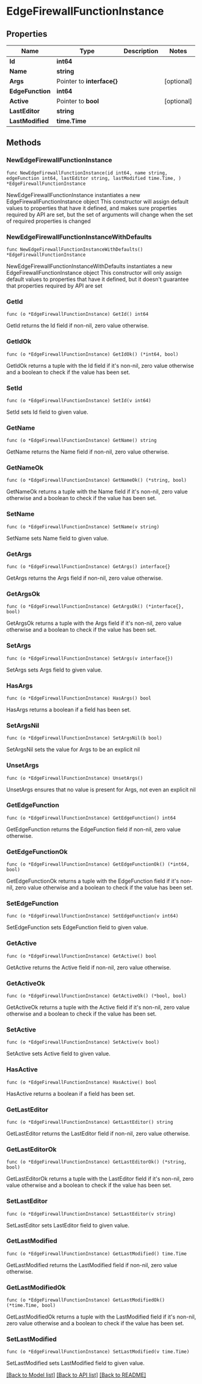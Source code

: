 # EdgeFirewallFunctionInstance

## Properties

Name | Type | Description | Notes
------------ | ------------- | ------------- | -------------
**Id** | **int64** |  | 
**Name** | **string** |  | 
**Args** | Pointer to **interface{}** |  | [optional] 
**EdgeFunction** | **int64** |  | 
**Active** | Pointer to **bool** |  | [optional] 
**LastEditor** | **string** |  | 
**LastModified** | **time.Time** |  | 

## Methods

### NewEdgeFirewallFunctionInstance

`func NewEdgeFirewallFunctionInstance(id int64, name string, edgeFunction int64, lastEditor string, lastModified time.Time, ) *EdgeFirewallFunctionInstance`

NewEdgeFirewallFunctionInstance instantiates a new EdgeFirewallFunctionInstance object
This constructor will assign default values to properties that have it defined,
and makes sure properties required by API are set, but the set of arguments
will change when the set of required properties is changed

### NewEdgeFirewallFunctionInstanceWithDefaults

`func NewEdgeFirewallFunctionInstanceWithDefaults() *EdgeFirewallFunctionInstance`

NewEdgeFirewallFunctionInstanceWithDefaults instantiates a new EdgeFirewallFunctionInstance object
This constructor will only assign default values to properties that have it defined,
but it doesn't guarantee that properties required by API are set

### GetId

`func (o *EdgeFirewallFunctionInstance) GetId() int64`

GetId returns the Id field if non-nil, zero value otherwise.

### GetIdOk

`func (o *EdgeFirewallFunctionInstance) GetIdOk() (*int64, bool)`

GetIdOk returns a tuple with the Id field if it's non-nil, zero value otherwise
and a boolean to check if the value has been set.

### SetId

`func (o *EdgeFirewallFunctionInstance) SetId(v int64)`

SetId sets Id field to given value.


### GetName

`func (o *EdgeFirewallFunctionInstance) GetName() string`

GetName returns the Name field if non-nil, zero value otherwise.

### GetNameOk

`func (o *EdgeFirewallFunctionInstance) GetNameOk() (*string, bool)`

GetNameOk returns a tuple with the Name field if it's non-nil, zero value otherwise
and a boolean to check if the value has been set.

### SetName

`func (o *EdgeFirewallFunctionInstance) SetName(v string)`

SetName sets Name field to given value.


### GetArgs

`func (o *EdgeFirewallFunctionInstance) GetArgs() interface{}`

GetArgs returns the Args field if non-nil, zero value otherwise.

### GetArgsOk

`func (o *EdgeFirewallFunctionInstance) GetArgsOk() (*interface{}, bool)`

GetArgsOk returns a tuple with the Args field if it's non-nil, zero value otherwise
and a boolean to check if the value has been set.

### SetArgs

`func (o *EdgeFirewallFunctionInstance) SetArgs(v interface{})`

SetArgs sets Args field to given value.

### HasArgs

`func (o *EdgeFirewallFunctionInstance) HasArgs() bool`

HasArgs returns a boolean if a field has been set.

### SetArgsNil

`func (o *EdgeFirewallFunctionInstance) SetArgsNil(b bool)`

 SetArgsNil sets the value for Args to be an explicit nil

### UnsetArgs
`func (o *EdgeFirewallFunctionInstance) UnsetArgs()`

UnsetArgs ensures that no value is present for Args, not even an explicit nil
### GetEdgeFunction

`func (o *EdgeFirewallFunctionInstance) GetEdgeFunction() int64`

GetEdgeFunction returns the EdgeFunction field if non-nil, zero value otherwise.

### GetEdgeFunctionOk

`func (o *EdgeFirewallFunctionInstance) GetEdgeFunctionOk() (*int64, bool)`

GetEdgeFunctionOk returns a tuple with the EdgeFunction field if it's non-nil, zero value otherwise
and a boolean to check if the value has been set.

### SetEdgeFunction

`func (o *EdgeFirewallFunctionInstance) SetEdgeFunction(v int64)`

SetEdgeFunction sets EdgeFunction field to given value.


### GetActive

`func (o *EdgeFirewallFunctionInstance) GetActive() bool`

GetActive returns the Active field if non-nil, zero value otherwise.

### GetActiveOk

`func (o *EdgeFirewallFunctionInstance) GetActiveOk() (*bool, bool)`

GetActiveOk returns a tuple with the Active field if it's non-nil, zero value otherwise
and a boolean to check if the value has been set.

### SetActive

`func (o *EdgeFirewallFunctionInstance) SetActive(v bool)`

SetActive sets Active field to given value.

### HasActive

`func (o *EdgeFirewallFunctionInstance) HasActive() bool`

HasActive returns a boolean if a field has been set.

### GetLastEditor

`func (o *EdgeFirewallFunctionInstance) GetLastEditor() string`

GetLastEditor returns the LastEditor field if non-nil, zero value otherwise.

### GetLastEditorOk

`func (o *EdgeFirewallFunctionInstance) GetLastEditorOk() (*string, bool)`

GetLastEditorOk returns a tuple with the LastEditor field if it's non-nil, zero value otherwise
and a boolean to check if the value has been set.

### SetLastEditor

`func (o *EdgeFirewallFunctionInstance) SetLastEditor(v string)`

SetLastEditor sets LastEditor field to given value.


### GetLastModified

`func (o *EdgeFirewallFunctionInstance) GetLastModified() time.Time`

GetLastModified returns the LastModified field if non-nil, zero value otherwise.

### GetLastModifiedOk

`func (o *EdgeFirewallFunctionInstance) GetLastModifiedOk() (*time.Time, bool)`

GetLastModifiedOk returns a tuple with the LastModified field if it's non-nil, zero value otherwise
and a boolean to check if the value has been set.

### SetLastModified

`func (o *EdgeFirewallFunctionInstance) SetLastModified(v time.Time)`

SetLastModified sets LastModified field to given value.



[[Back to Model list]](../README.md#documentation-for-models) [[Back to API list]](../README.md#documentation-for-api-endpoints) [[Back to README]](../README.md)



